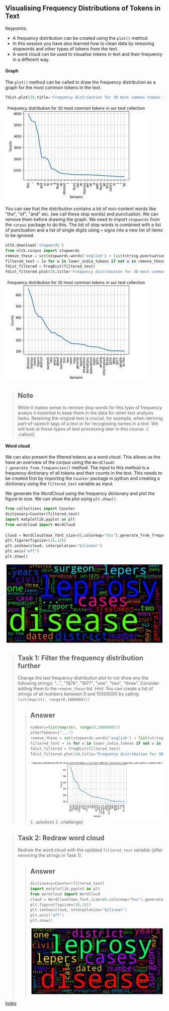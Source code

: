 ## Visualising Frequency Distributions of Tokens in Text

Keypoints:
- A frequency distribution can be created using the ```plot()``` method.
- In this session you have also learned how to clean data by removing stopwords and other types of tokens from the text.
- A word cloud can be used to visualise tokens in text and their frequency in a different way.

#### Graph
The ```plot()``` method can be called to draw the frequency distribution as a graph for the most common tokens in the text.

```python
fdist.plot(30,title='Frequency distribution for 30 most common tokens in our text collection')

```
![Frequency distribution for 30 most common tokens in our text collection](../fig/fdist0.png)

You can see that the distribution contains a lot of non-content words like "the", "of", "and" etc. (we call these stop words) and punctuation. We can remove them before drawing the graph.  We need to import ```stopwords``` from the ```corpus``` package to do this.  The list of stop words is combined with a list of punctuation and a list of single digits using ```+``` signs into a new list of items to be ignored.

```python
nltk.download('stopwords')
from nltk.corpus import stopwords
remove_these = set(stopwords.words('english') + list(string.punctuation) + list(string.digits))
filtered_text = [w for w in lower_india_tokens if not w in remove_these]
fdist_filtered = FreqDist(filtered_text)
fdist_filtered.plot(30,title='Frequency distribution for 30 most common tokens in our text collection (excluding stopwords and punctuation)')
```
![Frequency distribution for 30 most common tokens in our text collection (excluding stopwords and punctuation).](../fig/fdist1.png)

> ## Note
> While it makes sense to remove stop words for this type of frequency analyis it essential to keep them in the data for other text analysis tasks.  Retaining the original text is crucial, for example, when deriving part-of-speech tags of a text or for recognising names in a text.  We will look at these types of text processing later in this course.
{: .callout}

#### Word cloud
We can also present the filtered tokens as a word cloud. This allows us the have an overview of the corpus using the ```WordCloud( ).generate_from_frequencies()``` method. The input to this method is a frequency dictionary of all tokens and their counts in the text.  This needs to be created first by importing the ```Counter``` package in python and creating a dictionary using the ```filtered_text``` variable as input.

We generate the WordCloud using the frequency dictionary and plot the figure to size. We can show the plot using ```plt.show()```.

```python
from collections import Counter
dictionary=Counter(filtered_text)
import matplotlib.pyplot as plt
from wordcloud import WordCloud

cloud = WordCloud(max_font_size=80,colormap="hsv").generate_from_frequencies(dictionary)
plt.figure(figsize=(16,12))
plt.imshow(cloud, interpolation='bilinear')
plt.axis('off')
plt.show()
```
  ![png](../fig/wordcloud0.png)

> ## Task 1: Filter the frequency distribution further
>
> Change the last frequency distribution plot to not show any the following strings: "...", "1876", "1877", "one", "two", "three".
> Consider adding them to the ```remove_these``` list.
> Hint: You can create a list of strings of all numbers between 0 and 10000000 by calling ```list(map(str, range(0,1000000)))```
>
> > ## Answer
> >
> > ~~~python
> > numbers=list(map(str, range(0,1000000)))
> > otherTokens=["..."]
> > remove_these = set(stopwords.words('english') + list(string.punctuation) + numbers + otherTokens)
> > filtered_text = [w for w in lower_india_tokens if not w in remove_these]
> > fdist_filtered = FreqDist(filtered_text)
> > fdist_filtered.plot(30,title='Frequency distribution for 30 most common tokens in our text collection (excluding stopwords, punctuation, numbers etc.)')
> > ~~~
> > ![Frequency distribution for 30 most common tokens in our text collection (excluding stopwords, punctuation, numbers etc.)](../fig/fdist2.png)
> {: .solution}
{: .challenge}


> ## Task 2: Redraw word cloud
>
> Redraw the word cloud with the updated ```filtered_text``` variable (after removing the strings in Task 1).
>
> > ## Answer
> >
> > ~~~python
> > dictionary=Counter(filtered_text)
> > import matplotlib.pyplot as plt
> > from wordcloud import WordCloud
> > cloud = WordCloud(max_font_size=80,colormap="hsv").generate_from_frequencies(dictionary)
> > plt.figure(figsize=(16,12))
> > plt.imshow(cloud, interpolation='bilinear')
> > plt.axis('off')
> > plt.show()
> > ~~~
> > ![New word cloud](../fig/wordcloud1.png)

[Index](https://ang-uio.github.io/text-mining/)
